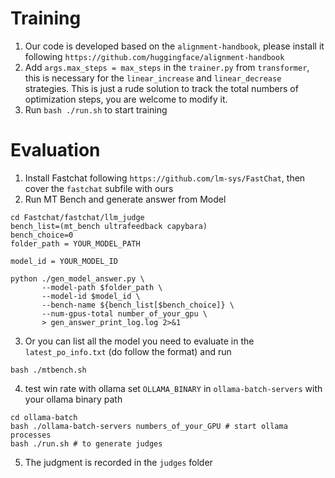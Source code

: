 # Training

1. Our code is developed based on the `alignment-handbook`, please install it following `https://github.com/huggingface/alignment-handbook`
2. Add `args.max_steps = max_steps` in the `trainer.py` from `transformer`, this is necessary for the `linear_increase` and `linear_decrease` strategies. This is just a rude solution to track the total numbers of optimization steps, you are welcome to modify it.
3. Run `bash ./run.sh` to start training

# Evaluation

1. Install Fastchat following `https://github.com/lm-sys/FastChat`, then cover the `fastchat` subfile with ours
2. Run MT Bench and generate answer from Model 
 ```Shell
cd Fastchat/fastchat/llm_judge
bench_list=(mt_bench ultrafeedback capybara)
bench_choice=0
folder_path = YOUR_MODEL_PATH

model_id = YOUR_MODEL_ID

python ./gen_model_answer.py \
        --model-path $folder_path \
        --model-id $model_id \
        --bench-name ${bench_list[$bench_choice]} \
        --num-gpus-total number_of_your_gpu \
        > gen_answer_print_log.log 2>&1

```
3. Or you can list all the model you need to evaluate in the `latest_po_info.txt` (do follow the format) and run
 ```Shell
bash ./mtbench.sh
```
4. test win rate with ollama
set `OLLAMA_BINARY` in `ollama-batch-servers` with your ollama binary path
 ```Shell
 cd ollama-batch
 bash ./ollama-batch-servers numbers_of_your_GPU # start ollama processes
 bash ./run.sh # to generate judges
```
5. The judgment is recorded in the `judges` folder
